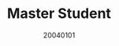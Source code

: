 ---
name: TuChuYu
title: Master Student
email: derekray@foxmail.com
website: 
note:
category: Master Students
photo: "/images/people/enrolled/master/TuChuYu.jpg" 
date: 20040101
---